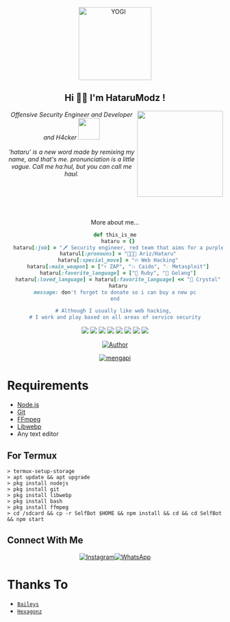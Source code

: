 <div align="center">
<img src="https://i.pinimg.com/736x/d5/93/d9/d593d9b5d4908a2c89b5a8a71eefbe4c.jpg" alt="YOGI" width="170" />

<h2> Hi 👋🏼 I'm HataruModz !</h2>
<img align='right' src="https://user-images.githubusercontent.com/13212227/216361867-d352f366-48e4-4085-8c14-266655973557.png" width="200">
<p><em>Offensive Security Engineer and Developer and H4cker <img src="https://github.com/hahwul/hahwul/assets/13212227/af41f7bf-5b41-42dd-aed3-8560a6e3187d" width="50"><br><br>
  'hataru' is a new word made by remixing my name, and that's me. pronunciation is a little vague. Call me hɑːhul, but you can call me haʊl.
</em></p>
<br><br><br><br>

More about me...

```ruby
def this_is_me
  hataru = {}
  hataru[:job] = "🗡 Security engineer, red team that aims for a purple team"
  hatarul[:pronouns] = "🧑🏽‍💻 Ariz/Hataru"
  hataru[:special_move] = "🔥 Web Hacking"
  hataru[:main_weapon] = ["⚡️ ZAP", "💥 Caido", "☄️ Metasploit"]
  hataru[:favorite_language] = ["💎 Ruby", "🐹 Golang"]
  hataru[:loved_language] = hataru[:favorite_language] << "💎 Crystal"
  hataru
message: don't forget to donate so i can buy a new pc
end

# Although I usually like web hacking, 
# I work and play based on all areas of service security
```

![](https://img.shields.io/badge/Ruby-CC342D?style=for-the-badge&logo=ruby&logoColor=white)
![](https://img.shields.io/badge/Ruby_on_Rails-CC0000?style=for-the-badge&logo=ruby-on-rails&logoColor=white)
![](https://img.shields.io/badge/Crystal-000000?style=for-the-badge&logo=crystal&logoColor=white)
![](https://img.shields.io/badge/Go-00ADD8?style=for-the-badge&logo=go&logoColor=white)
![](https://img.shields.io/badge/Metasploit-2596CD?style=for-the-badge&logo=metasploit&logoColor=white)
![](https://img.shields.io/badge/ZAP-00549E?style=for-the-badge&logo=zap&logoColor=white)
![](https://img.shields.io/badge/macos-000000?style=for-the-badge&logo=apple&logoColor=white)
![](https://img.shields.io/badge/debian-CE0056?style=for-the-badge&logo=debian&logoColor=white)

</div>

<p align="center">
  <a href="https://github.com/yogipw"><img title="Author" src="https://img.shields.io/badge/Author-yogipw-red.svg?style=for-the-badge&logo=github" /></a>
</p>
<p align="center">
<a href="#"><img title="mengapi" src="https://img.shields.io/static/v1?label=FREE&message=SELF_BOT&color=red"></a>
</p>

# Requirements
* [Node.js](https://nodejs.org/en/)
* [Git](https://git-scm.com/downloads)
* [FFmpeg](https://github.com/BtbN/FFmpeg-Builds/releases/download/autobuild-2020-12-08-13-03/ffmpeg-n4.3.1-26-gca55240b8c-win64-gpl-4.3.zip)
* [Libwebp](https://developers.google.com/speed/webp/download)
* Any text editor


## For Termux
```
> termux-setup-storage
> apt update && apt upgrade
> pkg install nodejs
> pkg install git 
> pkg install libwebp 
> pkg install bash
> pkg install ffmpeg
> cd /sdcard && cp -r SelfBot $HOME && npm install && cd && cd SelfBot && npm start
```


## Connect With Me
<p align="center">
 <a href="https://instagram.com/yogipw"><img alt="Instagram" src="https://img.shields.io/badge/Instagram-E4405F?style=for-the-badge&logo=instagram&logoColor=black"/></a><a href="https://wa.me/+62853535697153"><img alt="WhatsApp" src="https://img.shields.io/badge/WhatsApp-25D366?style=for-the-badge&logo=whatsapp&logoColor=black"/></a>
</p>

# Thanks To
* [`Baileys`](https://github.com/adiwajshing/Baileys)
* [`Hexagonz`](https://github.com/Arisaja124)

